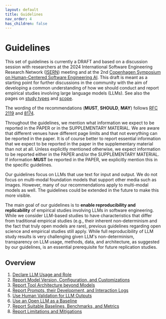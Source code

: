 ```yaml
---
layout: default
title: Guidelines
nav_order: 4
has_children: false
---
```


# Guidelines

This set of guidelines is currently a DRAFT and based on a discussion session with researchers at the 2024 International Software Engineering Research Network ([ISERN](https://isern.fraunhofer.de})) meeting and at the 2nd [Copenhagen Symposium on Human-Centered Software Engineering AI](https://www.danielrusso.org/copenhagen-symposium-human-centered-ai-software-engineering/).
This draft is meant as a starting point for further discussions in the community with the aim of developing a common understanding of how we should conduct and report empirical studies involving large language models (LLMs).
See also the pages on [study types](/study-types) and [scope](/scope).

The wording of the recommendations (**MUST**, **SHOULD**, **MAY**) follows [RFC 2119](https://www.rfc-editor.org/rfc/rfc2119) and [8174](https://www.rfc-editor.org/rfc/rfc8174).

Throughout the guidelines, we mention what information we expect to be reported in the PAPER or in the SUPPLEMENTARY MATERIAL.
We are aware that different venues have different page limits and that not everything can be reported in the paper.
It is of course better to report essential information that we expect to be reported in the paper in the supplementary material than not at all.
Unless explicitly mentioned otherwise, we expect information to be reported either in the PAPER and/or the SUPPLEMENTARY MATERIAL.
If information **MUST** be reported in the PAPER, we explicitly mention this in the specific guidelines.

Our guidelines focus on LLMs that use text for input and output.
We do not focus on multi-modal foundation models that support other media such as images.
However, many of our recommendations apply to multi-modal models as well.
The guidelines could be extended in the future to make this more visible.

The main goal of our guidelines is to **enable reproducibility and replicability** of empirical studies involving LLMs in software engineering.
While we consider LLM-based studies to have characteristics that differ from traditional empirical studies (e.g., their inherent non-determinism and the fact that truly open models are rare), previous guidelines regarding open science and  empirical studies still apply.
While full reproducibility of LLM study results is very challenging given LLM's non-determinism, transparency on LLM usage, methods, data, and architecture, as suggested by our guidelines, is an essential prerequisite for future replication studies.

## Overview

1. [Declare LLM Usage and Role](#declare-llm-usage-and-role)
2. [Report Model Version, Configuration, and Customizations](#report-model-version-configuration-and-customizations)
3. [Report Tool Architecture beyond Models](#report-tool-architecture-beyond-models)
4. [Report Prompts, their Development, and Interaction Logs](#report-prompts-their-development-and-interaction-logs)
5. [Use Human Validation for LLM Outputs](#use-human-validation-for-llm-outputs)
6. [Use an Open LLM as a Baseline](#use-an-open-llm-as-a-baseline)
7. [Report Suitable Baselines, Benchmarks, and Metrics](#report-suitable-baselines-benchmarks-and-metrics)
8. [Report Limitations and Mitigations](#report-limitations-and-mitigations)

